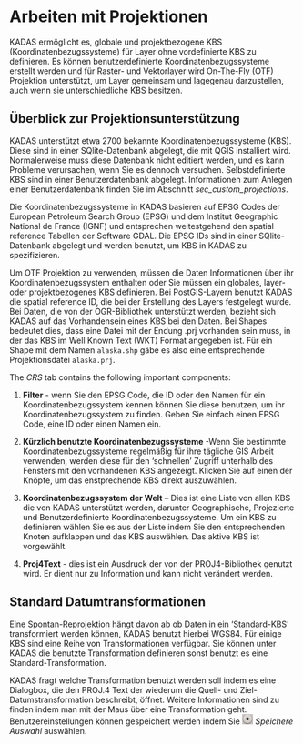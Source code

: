 # Arbeiten mit Projektionen <a name="#working-with-projections"></a>

KADAS ermöglicht es, globale und projektbezogene KBS (Koordinatenbezugssysteme) für Layer ohne vordefinierte KBS zu definieren. Es können benutzerdefinierte Koordinatenbezugssysteme erstellt werden und für Raster- und Vektorlayer wird On-The-Fly (OTF) Projektion unterstützt, um Layer gemeinsam und lagegenau darzustellen, auch wenn sie unterschiedliche KBS besitzen.


## Überblick zur Projektionsunterstützung <a name="#overview-of-projection-support"></a>

KADAS unterstützt etwa 2700 bekannte Koordinatenbezugssysteme (KBS). Diese sind in einer SQlite-Datenbank abgelegt, die mit QGIS installiert wird. Normalerweise muss diese Datenbank nicht editiert werden, und es kann Probleme verursachen, wenn Sie es dennoch versuchen. Selbstdefinierte KBS sind in einer Benutzerdatenbank abgelegt. Informationen zum Anlegen einer Benutzerdatenbank finden Sie im Abschnitt *sec\_custom\_projections*.

Die Koordinatenbezugssysteme in KADAS basieren auf EPSG Codes der European Petroleum Search Group (EPSG) und dem Institut Geographic National de France (IGNF) und entsprechen weitestgehend den spatial reference Tabellen der Software GDAL. Die EPSG IDs sind in einer SQlite-Datenbank abgelegt und werden benutzt, um KBS in KADAS zu spezifizieren.

Um OTF Projektion zu verwenden, müssen die Daten Informationen über ihr Koordinatenbezugssystem enthalten oder Sie müssen ein globales, layer- oder projektbezogenes KBS definieren. Bei PostGIS-Layern benutzt KADAS die spatial reference ID, die bei der Erstellung des Layers festgelegt wurde. Bei Daten, die von der OGR-Bibliothek unterstützt werden, bezieht sich KADAS auf das Vorhandensein eines KBS bei den Daten. Bei Shapes bedeutet dies, dass eine Datei mit der Endung .prj vorhanden sein muss, in der das KBS im Well Known Text (<span id="index-5"></span>WKT) Format angegeben ist. Für ein Shape mit dem Namen `alaska.shp` gäbe es also eine entsprechende Projektionsdatei `alaska.prj`.

The *CRS* tab contains the following important components:

1.  **Filter** - wenn Sie den EPSG Code, die ID oder den Namen für ein Koordinatenbezugssystem kennen können Sie diese benutzen, um ihr Koordinatenbezugssystem zu finden. Geben Sie einfach einen EPSG Code, eine ID oder einen Namen ein.

2.  **Kürzlich benutzte Koordinatenbezugssysteme** -Wenn Sie bestimmte Koordinatenbezugssysteme regelmäßig für ihre tägliche GIS Arbeit verwenden, werden diese für den ‘schnellen’ Zugriff unterhalb des Fensters mit den vorhandenen KBS angezeigt. Klicken Sie auf einen der Knöpfe, um das enstprechende KBS direkt auszuwählen.

3.  **Koordinatenbezugssystem der Welt** – Dies ist eine Liste von allen KBS die von KADAS unterstützt werden, darunter Geographische, Projezierte und Benutzerdefinierte Koordinatenbezugssysteme. Um ein KBS zu definieren wählen Sie es aus der Liste indem Sie den entsprechenden Knoten aufklappen und das KBS auswählen. Das aktive KBS ist vorgewählt.

4.  **Proj4Text** - dies ist ein Ausdruck der von der PROJ4-Bibliothek genutzt wird. Er dient nur zu Information und kann nicht verändert werden.

## Standard Datumtransformationen <a name="#default-datum-transformations"></a>

Eine Spontan-Reprojektion hängt davon ab ob Daten in ein ‘Standard-KBS’ transformiert werden können, KADAS benutzt hierbei WGS84. Für einige KBS sind eine Reihe von Transformationen verfügbar. Sie können unter KADAS die benutzte Transformation definieren sonst benutzt es eine Standard-Transformation.

KADAS fragt welche Transformation benutzt werden soll indem es eine Dialogbox, die den PROJ.4 Text der wiederum die Quell- und Ziel-Datumstransformation beschreibt, öffnet. Weitere Informationen sind zu finden indem man mit der Maus über eine Transformation geht. Benutzereinstellungen können gespeichert werden indem Sie ![radiobuttonon](/images/radiobuttonon.png) *Speichere Auswahl* auswählen.





